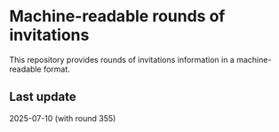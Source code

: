 # Machine-readable rounds of invitations
This repository provides rounds of invitations information in a machine-readable format.
## Last update
2025-07-10 (with round 355)
